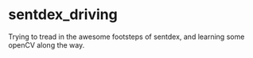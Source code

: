# sentdex_driving
Trying to tread in the awesome footsteps of sentdex, and learning some openCV along the way.
